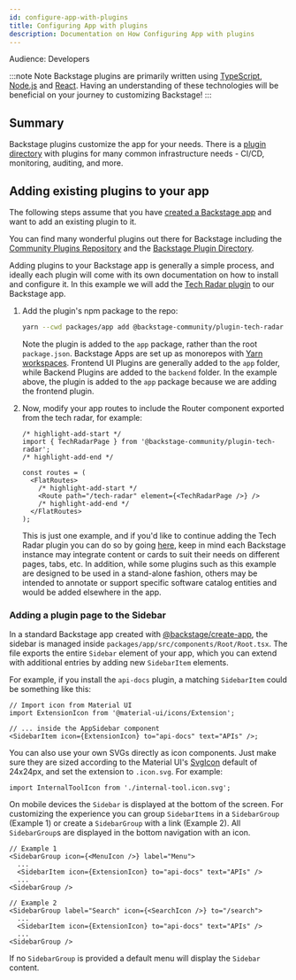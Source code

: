 ```yaml
---
id: configure-app-with-plugins
title: Configuring App with plugins
description: Documentation on How Configuring App with plugins
---
```


Audience: Developers

:::note Note
Backstage plugins are primarily written using [TypeScript](https://www.typescriptlang.org), [Node.js](https://nodejs.org) and [React](https://reactjs.org). Having an understanding of these technologies will be beneficial on your journey to customizing Backstage!
:::

## Summary

Backstage plugins customize the app for your needs. There is a
[plugin directory](https://backstage.io/plugins) with plugins for many common
infrastructure needs - CI/CD, monitoring, auditing, and more.

## Adding existing plugins to your app

The following steps assume that you have
[created a Backstage app](./index.md) and want to add an existing plugin
to it.

You can find many wonderful plugins out there for Backstage including the [Community Plugins Repository](https://github.com/backstage/community-plugins) and the [Backstage Plugin Directory](https://backstage.io/plugins).

Adding plugins to your Backstage app is generally a simple process, and ideally each plugin will come with its own documentation on how to install and configure it. In this example we will add the [Tech Radar plugin](https://github.com/backstage/community-plugins/tree/main/workspaces/tech-radar/plugins/tech-radar) to our Backstage app.

1. Add the plugin's npm package to the repo:

   ```bash title="From your Backstage root directory"
   yarn --cwd packages/app add @backstage-community/plugin-tech-radar
   ```

   Note the plugin is added to the `app` package, rather than the root
   `package.json`. Backstage Apps are set up as monorepos with
   [Yarn workspaces](https://classic.yarnpkg.com/en/docs/workspaces/). Frontend UI Plugins are generally added to the `app` folder, while Backend Plugins are added to the `backend` folder. In the example above, the plugin is added to the `app` package because we are adding the frontend plugin.

2. Now, modify your app routes to include the Router component exported from the tech radar, for example:

   ```tsx title="packages/app/src/App.tsx"
   /* highlight-add-start */
   import { TechRadarPage } from '@backstage-community/plugin-tech-radar';
   /* highlight-add-end */

   const routes = (
     <FlatRoutes>
       /* highlight-add-start */
       <Route path="/tech-radar" element={<TechRadarPage />} />
       /* highlight-add-end */
     </FlatRoutes>
   );
   ```

   This is just one example, and if you'd like to continue adding the Tech Radar plugin you can do so by going [here](https://github.com/backstage/community-plugins/tree/main/workspaces/tech-radar/plugins/tech-radar), keep in mind each Backstage instance may integrate content or
   cards to suit their needs on different pages, tabs, etc. In addition, while some
   plugins such as this example are designed to be used in a stand-alone fashion,
   others may be intended to annotate or support specific software catalog entities
   and would be added elsewhere in the app.

### Adding a plugin page to the Sidebar

In a standard Backstage app created with
[@backstage/create-app](./index.md), the sidebar is managed inside
`packages/app/src/components/Root/Root.tsx`. The file exports the entire
`Sidebar` element of your app, which you can extend with additional entries by
adding new `SidebarItem` elements.

For example, if you install the `api-docs` plugin, a matching `SidebarItem`
could be something like this:

```tsx title="packages/app/src/components/Root/Root.tsx"
// Import icon from Material UI
import ExtensionIcon from '@material-ui/icons/Extension';

// ... inside the AppSidebar component
<SidebarItem icon={ExtensionIcon} to="api-docs" text="APIs" />;
```

You can also use your own SVGs directly as icon components. Just make sure they
are sized according to the Material UI's
[SvgIcon](https://material-ui.com/api/svg-icon/) default of 24x24px, and set the
extension to `.icon.svg`. For example:

```tsx
import InternalToolIcon from './internal-tool.icon.svg';
```

On mobile devices the `Sidebar` is displayed at the bottom of the screen. For
customizing the experience you can group `SidebarItems` in a `SidebarGroup`
(Example 1) or create a `SidebarGroup` with a link (Example 2). All
`SidebarGroup`s are displayed in the bottom navigation with an icon.

```tsx
// Example 1
<SidebarGroup icon={<MenuIcon />} label="Menu">
  ...
  <SidebarItem icon={ExtensionIcon} to="api-docs" text="APIs" />
  ...
<SidebarGroup />
```

```tsx
// Example 2
<SidebarGroup label="Search" icon={<SearchIcon />} to="/search">
  ...
  <SidebarItem icon={ExtensionIcon} to="api-docs" text="APIs" />
  ...
<SidebarGroup />
```

If no `SidebarGroup` is provided a default menu will display the `Sidebar`
content.
